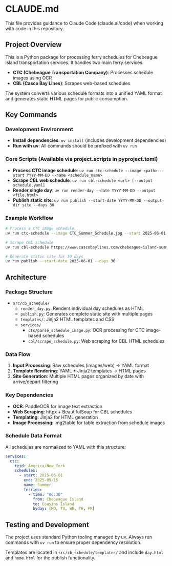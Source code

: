 # CLAUDE.md

This file provides guidance to Claude Code (claude.ai/code) when working with code in this repository.

## Project Overview

This is a Python package for processing ferry schedules for Chebeague Island transportation services. It handles two main ferry services:
- **CTC (Chebeague Transportation Company)**: Processes schedule images using OCR
- **CBL (Casco Bay Lines)**: Scrapes web-based schedules

The system converts various schedule formats into a unified YAML format and generates static HTML pages for public consumption.

## Key Commands

### Development Environment
- **Install dependencies**: `uv install` (includes development dependencies)
- **Run with uv**: All commands should be prefixed with `uv run`

### Core Scripts (Available via project.scripts in pyproject.toml)
- **Process CTC image schedule**: `uv run ctc-schedule --image <path> --start YYYY-MM-DD --name <schedule_name>`
- **Scrape CBL web schedule**: `uv run cbl-schedule <url> [--output schedule.yaml]`
- **Render single day**: `uv run render-day --date YYYY-MM-DD --output <file.html>`
- **Publish static site**: `uv run publish --start-date YYYY-MM-DD --output-dir site --days 30`

### Example Workflow
```bash
# Process a CTC image schedule
uv run ctc-schedule --image CTC_Summer_Schedule.jpg --start 2025-06-01 --name Summer

# Scrape CBL schedule
uv run cbl-schedule https://www.cascobaylines.com/chebeague-island-summer-schedule

# Generate static site for 30 days
uv run publish --start-date 2025-06-01 --days 30
```

## Architecture

### Package Structure
- `src/cb_schedule/`
  - `render_day.py`: Renders individual day schedules as HTML
  - `publish.py`: Generates complete static site with multiple pages
  - `templates/`: Jinja2 HTML templates and CSS
  - `services/`
    - `ctc/parse_schedule_image.py`: OCR processing for CTC image-based schedules
    - `cbl/scrape_schedule.py`: Web scraping for CBL HTML schedules

### Data Flow
1. **Input Processing**: Raw schedules (images/web) → YAML format
2. **Template Rendering**: YAML + Jinja2 templates → HTML pages
3. **Site Generation**: Multiple HTML pages organized by date with arrive/depart filtering

### Key Dependencies
- **OCR**: PaddleOCR for image text extraction
- **Web Scraping**: httpx + BeautifulSoup for CBL schedules
- **Templating**: Jinja2 for HTML generation
- **Image Processing**: img2table for table extraction from schedule images

### Schedule Data Format
All schedules are normalized to YAML with this structure:
```yaml
services:
  ctc:
    tzid: America/New_York
    schedules:
      - start: 2025-06-01
        end: 2025-09-15
        name: Summer
        ferries:
          - time: "06:30"
            from: Chebeague Island
            to: Cousins Island
            byday: [MO, TU, WE, TH, FR]
```

## Testing and Development

The project uses standard Python tooling managed by uv. Always run commands with `uv run` to ensure proper dependency resolution.

Templates are located in `src/cb_schedule/templates/` and include `day.html` and `home.html` for the publish functionality.
